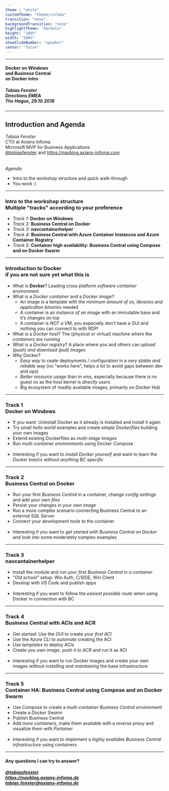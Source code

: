 ```yaml
---
theme : "white"
customTheme: "theme/infoma"
transition: "none"
backgroundTransition: "none"
highlightTheme: "darkula"
height: "100%"
width: "100%"
showSlideNumber: "speaker"
center: "false"
---
```


<!-- .element: class="initialslide_directions" -->

---

<!-- .element: class="initialslide" -->

#### Docker on Windows<br />and Business Central<br />on Docker intro
##### Tobias Fenster<br />Directions EMEA<br />The Hague, 29.10.2018

---

## Introduction and Agenda

*Tobias Fenster*<br />
CTO at Axians Infoma<br />
Microsoft MVP for Business Applications<br />
[@tobiasfenster](https://twitter.com/tobiasfenster) and https://navblog.axians-infoma.com<br />
&nbsp;<br />&nbsp;<br />
*Agenda*
- Intro to the workshop structure and quick walk-through
- You work :)

---

### Intro to the workshop structure<br />Multiple "tracks" according to your preference

- *Track 1:* **Docker on Windows**
- *Track 2:* **Business Central on Docker**
- *Track 3:* **navcontainerhelper**
- *Track 4:* **Business Central with Azure Container Instances and Azure Container Registry**
- *Track 5:* **Container high availability: Business Central using Compose and on Docker Swarm**

---

### Introduction to Docker<br />if you are not sure yet what this is

- What is **Docker**? Leading cross platform *software container* environment
- What is a *Docker container* and a *Docker image*?
  - An image is a template with the *minimum amount of os, libraries and application binaries* needed
  - A container is an *instance of an image* with an immutable base and it’s changes on top
  - A container is *NOT a VM*, you especially don’t have a GUI and nothing you can connect to with RDP!
- What is a *Docker host*? The (physical or virtual) machine where the *containers are running*
- What is a *Docker registry*? A place where you and others can *upload (push) and download (pull) images*
- *Why* Docker?
  - *Easy way* to ceate deployments / configuration in a *very stable and reliable* way (no "works here", helps a lot to avoid gaps between dev and ops)
  - *Better resource usage* than in vms, especially because there is no guest os as the host kernel is *directly users*
  - Big ecosystem of readily available images, primarily on Docker Hub

---

### Track 1<br />Docker on Windows

- If you want: Uninstall Docker as it already is installed and install it again
- Try small *hello world* examples and create *simple Dockerfiles* building your own images
- Extend existing Dockerfiles as *multi-stage images*
- Run *multi-container environments* using Docker Compose
<br />&nbsp;<br />
- Interesting if you want to *install Docker yourself* and want to learn the *Docker basics without anything BC specific*

---

### Track 2<br />Business Central on Docker

- Run your first *Business Central* in a container, change *config settings* and add your *own files*
- Persist your changes in your *own image*
- Run a more complex scenario connecting Business Central to an *external SQL Server*
- Connect your *development tools* to the container
<br />&nbsp;<br />
- Interesting if you want to *get started with Business Central on Docker* and look into some moderately complex examples

---

### Track 3<br />navcontainerhelper

- Install the module and run your *first Business Central in a container*
- *"Old school"* setup: Win Auth, C/SIDE, Win Client
- Develop with *VS Code* and publish *apps*
<br />&nbsp;<br />
- Interesting if you want to follow the *easiest possible route* when using Docker in connection with BC

---

### Track 4<br />Business Central with ACIs and ACR

- Get started: Use the *GUI* to create your *first ACI*
- Use the *Azure CLI to automate* creating the ACI
- Use *templates* to deploy ACIs
- Create you *own image*, push it to *ACR* and run it as ACI
<br />&nbsp;<br />
- Interesting if you want to run Docker images and create your own images *without installing and maintaining* the base infrastructure

---

### Track 5<br />Container HA: Business Central using Compose and on Docker Swarm

- Use Compose to create a *multi-container Business Central environment*
- Create a *Docker Swarm*
- Publish Business Central
- Add *more containers*, make them available with a *reverse proxy* and visualize them with *Portainer*
<br />&nbsp;<br />
- Interesting if you want to implement a *highly available Business Central infrastructure* using containers

---

<!-- .element: class="finalslide" -->

#### Any questions I can try to answer?

##### [@tobiasfenster](https://twitter.com/tobiasfenster)<br />https://navblog.axians-infoma.de<br />[tobias.fenster@axians-infoma.de](mailto:tobias.fenster@axians-infoma.de)
